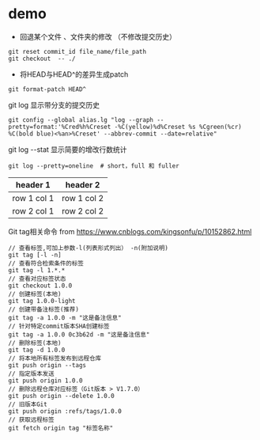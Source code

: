 # demo
- 回退某个文件 、文件夹的修改 （不修改提交历史）

```
git reset commit_id file_name/file_path
git checkout  -- ./
```
- 将HEAD与HEAD^的差异生成patch

```
git format-patch HEAD^
```

git log 显示带分支的提交历史

```
git config --global alias.lg "log --graph --pretty=format:'%Cred%h%Creset -%C(yellow)%d%Creset %s %Cgreen(%cr) %C(bold blue)<%an>%Creset' --abbrev-commit --date=relative"
```

git log --stat 显示简要的增改行数统计

```
git log --pretty=oneline  # short，full 和 fuller
```

header 1 | header 2
---|---
row 1 col 1 | row 1 col 2
row 2 col 1 | row 2 col 2


Git tag相关命令
from https://www.cnblogs.com/kingsonfu/p/10152862.html
```
// 查看标签,可加上参数-l(列表形式列出） -n(附加说明)
git tag [-l -n]
// 查看符合检索条件的标签 
git tag -l 1.*.* 
// 查看对应标签状态 
git checkout 1.0.0 
// 创建标签(本地)
git tag 1.0.0-light 
// 创建带备注标签(推荐) 
git tag -a 1.0.0 -m "这是备注信息" 
// 针对特定commit版本SHA创建标签 
git tag -a 1.0.0 0c3b62d -m "这是备注信息" 
// 删除标签(本地) 
git tag -d 1.0.0 
// 将本地所有标签发布到远程仓库
git push origin --tags 
// 指定版本发送 
git push origin 1.0.0 
// 删除远程仓库对应标签（Git版本 > V1.7.0）
git push origin --delete 1.0.0 
// 旧版本Git 
git push origin :refs/tags/1.0.0
// 获取远程标签
git fetch origin tag "标签名称"
```
